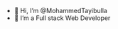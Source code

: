 - 👋 Hi, I’m @MohammedTayibulla
- 👀 I’m a Full stack Web Developer

<!---
MohammedTayibulla/MohammedTayibulla is a ✨ special ✨ repository because its `README.md` (this file) appears on your GitHub profile.
You can click the Preview link to take a look at your changes.
--->
